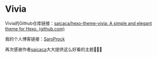 # Vivia

Vivia的Github仓库链接：[saicaca/hexo-theme-vivia: A simple and elegant theme for Hexo. (github.com)](https://github.com/saicaca/hexo-theme-vivia)

我的个人博客链接：[SaroProck](https://www.saroprock.com/)

再次感谢作者[saicaca](https://github.com/saicaca)大大提供这么好看的主题🎉🎉🎉
